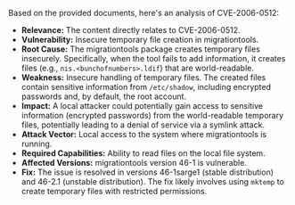 Based on the provided documents, here's an analysis of CVE-2006-0512:

*   **Relevance:** The content directly relates to CVE-2006-0512.
*   **Vulnerability:** Insecure temporary file creation in migrationtools.
*   **Root Cause:** The migrationtools package creates temporary files insecurely. Specifically, when the tool fails to add information, it creates files (e.g., `nis.<bunchofnumbers>.ldif`) that are world-readable.
*   **Weakness:** Insecure handling of temporary files. The created files contain sensitive information from `/etc/shadow`, including encrypted passwords and, by default, the root account.
*   **Impact:** A local attacker could potentially gain access to sensitive information (encrypted passwords) from the world-readable temporary files, potentially leading to a denial of service via a symlink attack.
*   **Attack Vector:** Local access to the system where migrationtools is running.
*   **Required Capabilities:** Ability to read files on the local file system.
*   **Affected Versions:** migrationtools version 46-1 is vulnerable.
*   **Fix:** The issue is resolved in versions 46-1sarge1 (stable distribution) and 46-2.1 (unstable distribution). The fix likely involves using `mktemp` to create temporary files with restricted permissions.
